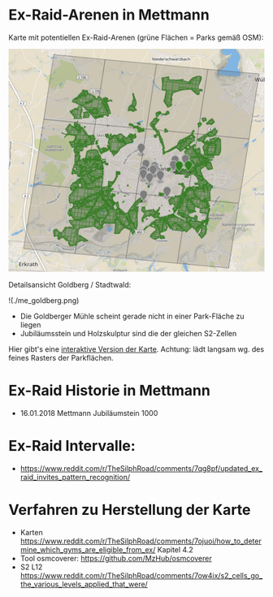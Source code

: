 # Ex-Raid-Arenen in Mettmann

Karte mit potentiellen Ex-Raid-Arenen (grüne Flächen = Parks gemäß OSM):

![Mettmann Übersicht](me_overview.png)

Detailsansicht Goldberg / Stadtwald:

!(./me_goldberg.png)

- Die Goldberger Mühle scheint gerade nicht in einer Park-Fläche zu liegen
- Jubiläumsstein und Holzskulptur sind die der gleichen S2-Zellen

Hier gibt's eine [interaktive Version der Karte](http://bl.ocks.org/d/7f23238679709016bf8236eae521276d). Achtung: lädt langsam wg. des feines Rasters der Parkflächen.

# Ex-Raid Historie in Mettmann
- 16.01.2018 Mettmann  Jubiläumstein 1000


# Ex-Raid Intervalle:
- https://www.reddit.com/r/TheSilphRoad/comments/7qg8pf/updated_ex_raid_invites_pattern_recognition/



# Verfahren zu Herstellung der Karte
- Karten
https://www.reddit.com/r/TheSilphRoad/comments/7ojuoi/how_to_determine_which_gyms_are_eligible_from_ex/ Kapitel 4.2
- Tool osmcoverer: https://github.com/MzHub/osmcoverer
- S2 L12
 https://www.reddit.com/r/TheSilphRoad/comments/7ow4ix/s2_cells_go_the_various_levels_applied_that_were/
